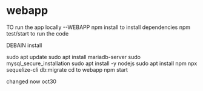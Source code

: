 # webapp

TO run the app locally --WEBAPP 
npm install  to install dependencies
npm test/start to run the code 


DEBAIN install


sudo apt update
sudo apt install mariadb-server
sudo mysql_secure_installation
sudo apt install -y nodejs
sudo apt install npm
npx sequelize-cli db:migrate
cd to webapp
npm start

changed now
oct30
